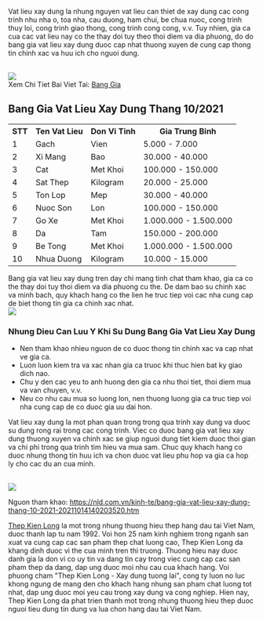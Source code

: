 <p>Vat lieu xay dung la nhung nguyen vat lieu can thiet de xay dung cac cong trinh nhu nha o, toa nha, cau duong, ham chui, be chua nuoc, cong trinh thuy loi, cong trinh giao thong, cong trinh cong cong, v.v. Tuy nhien, gia ca cua cac vat lieu nay co the thay doi tuy theo thoi diem va dia phuong, do do bang gia vat lieu xay dung duoc cap nhat thuong xuyen de cung cap thong tin chinh xac va huu ich cho nguoi dung.</p><br><img src="https://thepkienlong.vn/timthumb.php?src=upload/hinhanh/f4ec9326885c3902604d-0966.jpg&w=360&h=290&zc=1"></br>
Xem Chi Tiet Bai Viet Tai: <a href="https://thepkienlong.vn/bang-gia.html">Bang Gia</a><h2>Bang Gia Vat Lieu Xay Dung Thang 10/2021</h2><table>
<tr class="highlight">
<th>STT</th>
<th>Ten Vat Lieu</th>
<th>Don Vi Tinh</th>
<th>Gia Trung Binh</th>
</tr>
<tr>
<td class="center">1</td>
<td>Gach</td>
<td>Vien</td>
<td class="center">5.000 - 7.000</td>
</tr>
<tr>
<td class="center">2</td>
<td>Xi Mang</td>
<td>Bao</td>
<td class="center">30.000 - 40.000</td>
</tr>
<tr>
<td class="center">3</td>
<td>Cat</td>
<td>Met Khoi</td>
<td class="center">100.000 - 150.000</td>
</tr>
<tr>
<td class="center">4</td>
<td>Sat Thep</td>
<td>Kilogram</td>
<td class="center">20.000 - 25.000</td>
</tr>
<tr>
<td class="center">5</td>
<td>Ton Lop</td>
<td>Mep</td>
<td class="center">30.000 - 40.000</td>
</tr>
<tr>
<td class="center">6</td>
<td>Nuoc Son</td>
<td>Lon</td>
<td class="center">100.000 - 150.000</td>
</tr>
<tr>
<td class="center">7</td>
<td>Go Xe</td>
<td>Met Khoi</td>
<td class="center">1.000.000 - 1.500.000</td>
</tr>
<tr>
<td class="center">8</td>
<td>Da</td>
<td>Tam</td>
<td class="center">150.000 - 200.000</td>
</tr>
<tr>
<td class="center">9</td>
<td>Be Tong</td>
<td>Met Khoi</td>
<td class="center">1.000.000 - 1.500.000</td>
</tr>
<tr>
<td class="center">10</td>
<td>Nhua Duong</td>
<td>Kilogram</td>
<td class="center">10.000 - 15.000</td>
</tr>
</table><p>Bang gia vat lieu xay dung tren day chi mang tinh chat tham khao, gia ca co the thay doi tuy thoi diem va dia phuong cu the. De dam bao su chinh xac va minh bach, quy khach hang co the lien he truc tiep voi cac nha cung cap de biet thong tin gia ca chinh xac nhat.<br><img src="https://thepkienlong.vn/timthumb.php?src=upload/hinhanh/6d2818dc03a6b2f8ebb7-0327.jpg&w=360&h=290&zc=1"></br><h3>Nhung Dieu Can Luu Y Khi Su Dung Bang Gia Vat Lieu Xay Dung</h3><ul>
<li>Nen tham khao nhieu nguon de co duoc thong tin chinh xac va cap nhat ve gia ca.</li>
<li>Luon luon kiem tra va xac nhan gia ca truoc khi thuc hien bat ky giao dich nao.</li>
<li>Chu y den cac yeu to anh huong den gia ca nhu thoi tiet, thoi diem mua va van chuyen, v.v.</li>
<li>Neu co nhu cau mua so luong lon, nen thuong luong gia ca truc tiep voi nha cung cap de co duoc gia uu dai hon.</li>
</ul><p>Vat lieu xay dung la mot phan quan trong trong qua trinh xay dung va duoc su dung rong rai trong cac cong trinh. Viec co duoc bang gia vat lieu xay dung thuong xuyen va chinh xac se giup nguoi dung tiet kiem duoc thoi gian va chi phi trong qua trinh tim hieu va mua sam. Chuc quy khach hang co duoc nhung thong tin huu ich va chon duoc vat lieu phu hop va gia ca hop ly cho cac du an cua minh.</p><br><img src="https://thepkienlong.vn/timthumb.php?src=upload/hinhanh/6d2818dc03a6b2f8ebb7-0327.jpg&w=360&h=290&zc=1"></br><p class="center italic small">Nguon tham khao: <a class="underline blue" href="https://nld.com.vn/kinh-te/bang-gia-vat-lieu-xay-dung-thang-10-2021-20211014140203520.htm">https://nld.com.vn/kinh-te/bang-gia-vat-lieu-xay-dung-thang-10-2021-20211014140203520.htm</a><p><a href="https://thepkienlong.vn/">Thep Kien Long</a> la mot trong nhung thuong hieu thep hang dau tai Viet Nam, duoc thanh lap tu nam 1992. Voi hon 25 nam kinh nghiem trong nganh san xuat va cung cap cac san pham thep chat luong cao, Thep Kien Long da khang dinh duoc vi the cua minh tren thi truong. Thuong hieu nay duoc danh gia la don vi co uy tin va dang tin cay trong viec cung cap cac san pham thep da dang, dap ung duoc moi nhu cau cua khach hang. Voi phuong cham "Thep Kien Long - Xay dung tuong lai", cong ty luon no luc khong ngung de mang den cho khach hang nhung san pham chat luong tot nhat, dap ung duoc moi yeu cau trong xay dung va cong nghiep. Hien nay, Thep Kien Long da phat trien thanh mot trong nhung thuong hieu thep duoc nguoi tieu dung tin dung va lua chon hang dau tai Viet Nam.</p>
